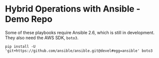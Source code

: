 # Hybrid Operations with Ansible - Demo Repo

Some of these playbooks require Ansible 2.6, which is still in development.
They also need the AWS SDK, `boto3`.

```
pip install -U 'git+https://github.com/ansible/ansible.git@devel#egg=ansible' boto3
```
